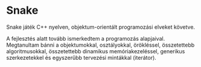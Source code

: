 # Snake
Snake játék C++ nyelven, objektum-orientált programozási elveket követve.

A fejlesztés alatt tovább ismerkedtem a programozás alapjaival. Megtanultam bánni a objektumokkal, osztályokkal, örökléssel, összetettebb algoritmusokkal, összetettebb dinamikus memóriakezeléssel, generikus szerkezetekkel és egyszerűbb tervezési mintákkal (iterátor).
